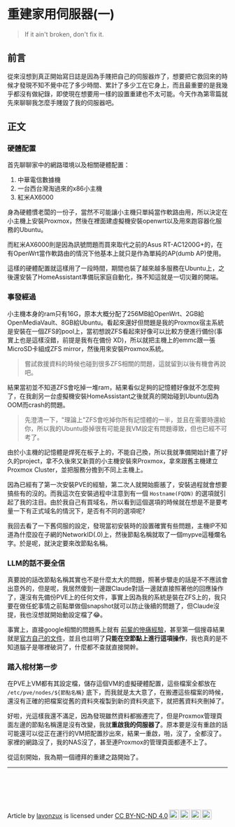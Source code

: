 # 重建家用伺服器(一)

> If it ain't broken, don't fix it.


## 前言

從來沒想到真正開始寫日誌是因為手賤把自己的伺服器炸了，想要把它救回來的時候才發現不知不覺中花了多少時間、累計了多少工在它身上，而且最重要的是我幾乎都沒有做紀錄，即使現在想要用一樣的設置重建也不太可能。今天作為第零篇就先來聊聊我怎麼手賤毀了我的伺服器吧。


## 正文

### 硬體配置

首先聊聊家中的網路環境以及相關硬體配置：
1. 中華電信數據機
2. 一台西台灣淘過來的x86小主機
3. 紅米AX6000

身為硬體慣老闆的一份子，當然不可能讓小主機只單純當作軟路由用，所以決定在小主機上安裝Proxmox，然後在裡面建虛擬機安裝openwrt以及用來跑容器化服務的Ubuntu。

而紅米AX6000則是因為訊號問題而買來取代之前的Asus RT-AC1200G+的，在有OpenWrt當作軟路由的情況下他基本上就只是作為單純的AP(dumb AP)使用。

這樣的硬體配置就這樣用了一段時間，期間也裝了越來越多服務在Ubuntu上，之後還安裝了HomeAssistant準備玩家庭自動化，殊不知這就是一切災難的開端。


### 事發經過
小主機本身的ram只有16G，原本大概分配了256MB給OpenWrt、2GB給OpenMediaVault、8GB給Ubuntu。看起來還好但問題是我的Proxmox宿主系統是安裝在一個ZFS的pool上，當初想說ZFS看起來好像可以比較方便進行備份(事實上也是這樣沒錯，前提是我有在備份 XD)，所以就把主機上的emmc跟一張MicroSD卡組成ZFS mirror，然後用來安裝Proxmox系統。
> 嘗試救援資料的時候也碰到很多ZFS相關的問題，這就留到以後有機會再說吧。

結果當初並不知道ZFS會吃掉一堆ram，結果看似足夠的記憶體好像就不怎麼夠了，在我創另一台虛擬機安裝HomeAssistant之後就真的開始碰到Ubuntu因為OOM而crash的問題。
> 先澄清一下，"理論上"ZFS會吃掉你所有記憶體的一半，並且在需要時還給你，所以我的Ubuntu掛掉很有可能是我VM設定有問題導致，但也已經不可考了。

由於小主機的記憶體是焊死在板子上的，不能自己換，所以我就準備開始計畫了好久的project，拿不久後來又新買的小主機安裝來Proxmox，拿來跟舊主機建立Proxmox Cluster，並把服務分擔到不同上主機上。

因為已經有了第一次安裝PVE的經驗，第二次人就開始膨脹了，安裝過程就會想要搞些有的沒的。而我這次在安裝過程中注意到有一個 `Hostname(FQDN)` 的選項就引起了我的注目。由於我自己有買域名，所以看到這個選項的時候就在想是不是要考量一下有正式域名的情況下，是否有不同的選項呢? 

我回去看了一下舊伺服的設定，發現當初安裝時的設置確實有些問題，主機IP不知道為什麼設在子網的NetworkID(.0)上，然後節點名稱就取了一個mypve這種爛名字。於是呢，就決定要來改節點名稱。

### LLM的話不要全信
真要說的話改節點名稱其實也不是什麼太大的問題，照著步驟走的話是不不應該會出意外的，但是呢，我居然傻到一邊跟Claude對話一邊就直接照著他的回應操作了，還沒有先備份PVE上的任何文件，事實上因為我的系統是裝在ZFS上的，我只要在做任蛇事情之前點單做個snapshot就可以防止後續的問題了，但Claude沒提，我也沒想就開始動設定檔了😂。

事實上，直接google相關的問題馬上就有 [前輩的慘痛經驗](https://www.reddit.com/r/Proxmox/comments/1cmqs22/rename_your_node/)，甚至第一個搜尋結果就是[官方自己的文件](https://pve.proxmox.com/wiki/Renaming_a_PVE_node)，並且也註明了**只能在空節點上進行這項操作**，我也真的是不知道腦子是哪裡破洞了，什麼都不查就直接開幹。

### 踏入棺材第一步
在PVE上VM都有其設定檔，儲存這個VM的虛擬硬體配置，這些檔案全都放在 `/etc/pve/nodes/${節點名稱}` 底下，而我就是太大意了，在搬遷這些檔案的時候，還沒有正確的把檔案從舊的資料夾複製到新的資料夾底下，就把舊資料夾刪掉了。

好啦，光這樣我還不滿足，因為發現雖然資料都搬遷完了，但是Proxmox管理頁面左邊的節點名稱還是沒有改變，我就**重啟我的伺服器了**。原本要是沒有重啟的話可能還可以從正在運行的VM把配置抄出來，結果一重啟，啪，沒了，全都沒了。家裡的網路沒了，我的NAS沒了，甚至連Proxmox的管理頁面都連不上了。

從這刻開始，我為期一個禮拜的重建之路開始了。

---
<br><br><br><br>
<p xmlns:cc="http://creativecommons.org/ns#" xmlns:dct="http://purl.org/dc/terms/"><span property="dct:title">Article</span> by <a rel="cc:attributionURL dct:creator" property="cc:attributionName" href="https://github.com/lavonzux">lavonzux</a> is licensed under <a href="https://creativecommons.org/licenses/by-nc-nd/4.0/?ref=chooser-v1" target="_blank" rel="license noopener noreferrer" style="display:inline-block;">CC BY-NC-ND 4.0<img style="height:22px!important;margin-left:3px;vertical-align:text-bottom;" src="https://mirrors.creativecommons.org/presskit/icons/cc.svg?ref=chooser-v1" alt=""><img style="height:22px!important;margin-left:3px;vertical-align:text-bottom;" src="https://mirrors.creativecommons.org/presskit/icons/by.svg?ref=chooser-v1" alt=""><img style="height:22px!important;margin-left:3px;vertical-align:text-bottom;" src="https://mirrors.creativecommons.org/presskit/icons/nc.svg?ref=chooser-v1" alt=""><img style="height:22px!important;margin-left:3px;vertical-align:text-bottom;" src="https://mirrors.creativecommons.org/presskit/icons/nd.svg?ref=chooser-v1" alt=""></a></p> 
